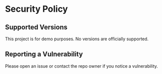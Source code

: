 # Security Policy

## Supported Versions
This project is for demo purposes. No versions are officially supported.

## Reporting a Vulnerability
Please open an issue or contact the repo owner if you notice a vulnerability.